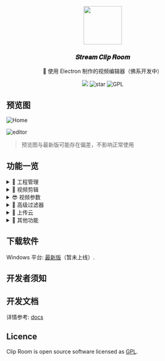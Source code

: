 <p align="center">
	<img width='100px' src='https://fastly.jsdelivr.net/gh/yesmore/img/clip-room/favicon.png' alt=''/>
</p>
<h3 align="center">𝑺𝒕𝒓𝒆𝒂𝒎 𝑪𝒍𝒊𝒑 𝑹𝒐𝒐𝒎</h3>
<p align="center">🎥 使用 Electron 制作的视频编辑器（佛系开发中）</p>
<div style='' align="center">
    <img src="https://img.shields.io/github/downloads/yesmore/clip-room/total.svg?style=flat-square">
    <img src="https://img.shields.io/github/stars/yesmore/clip-room.svg?logo=github&style=flat-square" alt="star"/>
	<img src="https://img.shields.io/github/license/yesmore/clip-room?style=flat-square" alt="GPL"/>
</div>

## 预览图

![Home](https://fastly.jsdelivr.net/gh/yesmore/img/clip-room/clip-home.png)

![editor](https://fastly.jsdelivr.net/gh/yesmore/img/clip-room/clip-editor.png)

> 预览图与最新版可能存在偏差，不影响正常使用

## 功能一览

<details> 
    <summary>🔰 工程管理</summary>
    <pre>
  ✔️ 新建工程
  ✔️ 导入工程
  ✔️ 保存工程
  ✔️ 导出视频
  ✔️ 导入视频
    </pre>
</details>

<details> 
    <summary>🍻 视频剪辑</summary>
    <pre>
  ✔️ 裁剪起始位 / 结束位
  ✔️ 分割视频
  ✔️ 拼接视频
    </pre>
</details>

<details> 
    <summary>😎 视频参数</summary>
    <pre>
  ✔️ 播放速率条件
  ✔️ 视频音量调节
  ✔️ Change fps with support for motion interpolation
  ✔️ 更改分辨率 / 比特率
    </pre>
</details>

<details> 
    <summary>🎉 高级过滤器</summary>
    <pre>
  ✔️ 改变对比度
  ✔️ 调节亮度
  ✔️ 调节饱和度
  ✔️ 低音增强
  ✔️ 在音频中添加回声
  ✔️ 创建视频或音频的直方图
  ✔️ 移除水印
  ✔️ 改变色相
  ✔️ 其他过滤器...
    </pre>
</details>

<details> 
    <summary>🔗 上传云</summary>
    <pre>
  ❌ 生成预览链接 (COS)
    </pre>
</details>

<details> 
    <summary>💖 其他功能</summary>
    <pre>
  ✔️ 主题更换
    </pre>
</details>

## 下载软件

Windows 平台: [最新版](https://github.com/yesmore/clip-room/releases/latest)（暂未上线）.

## 开发者须知

## 开发文档

详情参考: [docs](docs)

## Licence

Clip Room is open source software licensed as [GPL](LICENSE).
